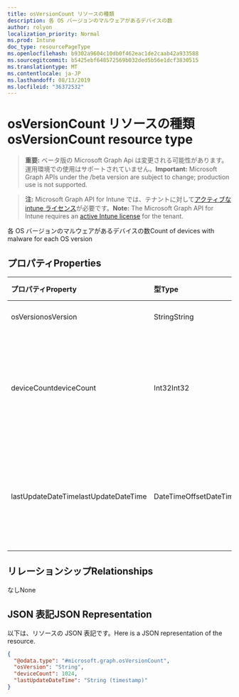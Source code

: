 ```yaml
---
title: osVersionCount リソースの種類
description: 各 OS バージョンのマルウェアがあるデバイスの数
author: rolyon
localization_priority: Normal
ms.prod: Intune
doc_type: resourcePageType
ms.openlocfilehash: b9302a9604c10db0f462eac1de2caab42a933588
ms.sourcegitcommit: b5425ebf648572569b032ded5b56e1dcf3830515
ms.translationtype: MT
ms.contentlocale: ja-JP
ms.lasthandoff: 08/13/2019
ms.locfileid: "36372532"
---
```

# <a name="osversioncount-resource-type"></a><span data-ttu-id="9961f-103">osVersionCount リソースの種類</span><span class="sxs-lookup"><span data-stu-id="9961f-103">osVersionCount resource type</span></span>

> <span data-ttu-id="9961f-104">**重要:** ベータ版の Microsoft Graph Api は変更される可能性があります。運用環境での使用はサポートされていません。</span><span class="sxs-lookup"><span data-stu-id="9961f-104">**Important:** Microsoft Graph APIs under the /beta version are subject to change; production use is not supported.</span></span>

> <span data-ttu-id="9961f-105">**注:** Microsoft Graph API for Intune では、テナントに対して[アクティブな intune ライセンス](https://go.microsoft.com/fwlink/?linkid=839381)が必要です。</span><span class="sxs-lookup"><span data-stu-id="9961f-105">**Note:** The Microsoft Graph API for Intune requires an [active Intune license](https://go.microsoft.com/fwlink/?linkid=839381) for the tenant.</span></span>

<span data-ttu-id="9961f-106">各 OS バージョンのマルウェアがあるデバイスの数</span><span class="sxs-lookup"><span data-stu-id="9961f-106">Count of devices with malware for each OS version</span></span>

## <a name="properties"></a><span data-ttu-id="9961f-107">プロパティ</span><span class="sxs-lookup"><span data-stu-id="9961f-107">Properties</span></span>
|<span data-ttu-id="9961f-108">プロパティ</span><span class="sxs-lookup"><span data-stu-id="9961f-108">Property</span></span>|<span data-ttu-id="9961f-109">型</span><span class="sxs-lookup"><span data-stu-id="9961f-109">Type</span></span>|<span data-ttu-id="9961f-110">説明</span><span class="sxs-lookup"><span data-stu-id="9961f-110">Description</span></span>|
|:---|:---|:---|
|<span data-ttu-id="9961f-111">osVersion</span><span class="sxs-lookup"><span data-stu-id="9961f-111">osVersion</span></span>|<span data-ttu-id="9961f-112">String</span><span class="sxs-lookup"><span data-stu-id="9961f-112">String</span></span>|<span data-ttu-id="9961f-113">OS のバージョン</span><span class="sxs-lookup"><span data-stu-id="9961f-113">OS version</span></span>|
|<span data-ttu-id="9961f-114">deviceCount</span><span class="sxs-lookup"><span data-stu-id="9961f-114">deviceCount</span></span>|<span data-ttu-id="9961f-115">Int32</span><span class="sxs-lookup"><span data-stu-id="9961f-115">Int32</span></span>|<span data-ttu-id="9961f-116">OS バージョン用のマルウェアがあるデバイスの数</span><span class="sxs-lookup"><span data-stu-id="9961f-116">Count of devices with malware for the OS version</span></span>|
|<span data-ttu-id="9961f-117">lastUpdateDateTime</span><span class="sxs-lookup"><span data-stu-id="9961f-117">lastUpdateDateTime</span></span>|<span data-ttu-id="9961f-118">DateTimeOffset</span><span class="sxs-lookup"><span data-stu-id="9961f-118">DateTimeOffset</span></span>|<span data-ttu-id="9961f-119">デバイス数の最終更新のタイムスタンプ (UTC)</span><span class="sxs-lookup"><span data-stu-id="9961f-119">The Timestamp of the last update for the device count in UTC</span></span>|

## <a name="relationships"></a><span data-ttu-id="9961f-120">リレーションシップ</span><span class="sxs-lookup"><span data-stu-id="9961f-120">Relationships</span></span>
<span data-ttu-id="9961f-121">なし</span><span class="sxs-lookup"><span data-stu-id="9961f-121">None</span></span>

## <a name="json-representation"></a><span data-ttu-id="9961f-122">JSON 表記</span><span class="sxs-lookup"><span data-stu-id="9961f-122">JSON Representation</span></span>
<span data-ttu-id="9961f-123">以下は、リソースの JSON 表記です。</span><span class="sxs-lookup"><span data-stu-id="9961f-123">Here is a JSON representation of the resource.</span></span>
<!-- {
  "blockType": "resource",
  "@odata.type": "microsoft.graph.osVersionCount"
}
-->
``` json
{
  "@odata.type": "#microsoft.graph.osVersionCount",
  "osVersion": "String",
  "deviceCount": 1024,
  "lastUpdateDateTime": "String (timestamp)"
}
```



